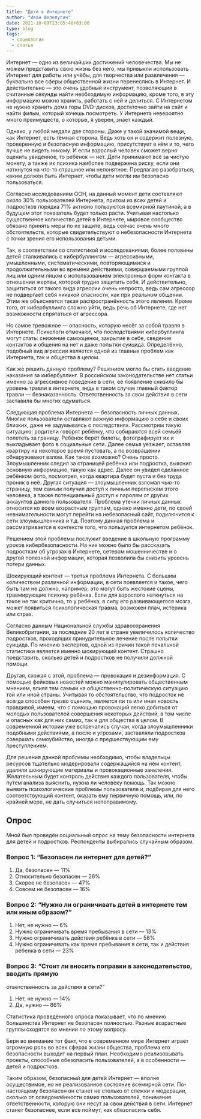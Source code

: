 ```yaml
---
title: "Дети в Интернете"
author: "Иван Шелепугин"
date: 2021-10-09T23:05:48+03:00
type: blog
tags:
  - социология
  - статья
---
```


Интернет &mdash; одно из величайших достижений человечества. Мы не можем
представить свою жизнь без него, мы привыкли использовать Интернет для работы
или учёбы, для творчества или развлечения &mdash; буквально все сферы
общественной жизни перенеслись в Интернет. И действительно &mdash; это очень
удобный инструмент, позволяющий в считанные секунды найти необходимую
информацию, кроме того, в эту информацию можно хранить, работать с ней и
делиться. С Интернетом не нужно хранить дома горы DVD-дисков, достаточно зайти
на сайт и найти фильм, который хочешь посмотреть. У Интернета невероятно много
преимуществ, о которых, я уверен, знает каждый. 

Однако, у любой медали две стороны. Даже у такой значимой вещи, как Интернет,
есть тёмная сторона. Ведь хоть он и содержит полезную, проверенную и безопасную
информацию, присутствует в нём и то, чего лучше не видеть никому. И если
взрослый человек сможет верно оценить увиденное, то ребёнок &mdash; нет. Дети
принимают всё за чистую монету, а также их психика наиболее подвержена риску,
если они наткнутся на что-то страшное или непонятное. Предлагаю разобраться,
каким должен быть Интернет, чтобы дети могли им безопасно пользоваться.

Согласно исследованиям ООН, на данный момент дети составляют около 30%
пользователей Интернета, притом из всех детей и подростков порядка 71% активно
пользуются всемирной паутиной, а в будущем этот показатель будет только расти.
Учитывая настолько существенное количество детей в Интернете, мировое
сообщество обязано принять меры по их защите, ведь сейчас очень много
обстоятельств, которые свидетельствуют о небезопасности Интернета с точки
зрения его использования детьми.

Так, в соответствии со статистикой и исследованиями, более половины детей
сталкивались с кибербуллингом &mdash; агрессивными, умышленными,
систематическими, повторяющимися и продолжительными во времени действиями,
совершаемыми группой лиц или одним лицом с использованием электронных форм
контакта в отношении жертвы, которой трудно защитить себя. И действительно,
защититься от такого вида агрессии очень непросто, ведь сам агрессор не
подвергает себя никакой опасности, как при реальном общении. Этим же
объясняется такая распространённость этого явления. Кроме того, от
кибербуллинга сложно уйти, ведь речь об Интернете, где нет возможности
спрятаться от агрессора.

Но самое тревожное &mdash; опасность, которую несёт за собой травля в
Интернете. Психологи отмечают, что последствиями кибербуллинга могут стать:
снижение самооценки, закрытие в себе, сведение контактов и общения на нет и
даже попытки суицида. Определённо, подобный вид агрессии является одной из
главных проблем как Интернета, так и общества в целом. 

Как же решить данную проблему? Решением могло бы стать введение наказания за
кибербуллинг. В российском законодательстве нет статьи именно за агрессивное
поведение в сети, её появление снизило бы уровень травли в интернете, ведь в
таком случае главный фактор травли &mdash; безнаказанность. Ответственность за
свои действия в сети заставила бы многих одуматься.

Следующая проблема Интернета &mdash; безопасность личных данных.  Многие
пользователи оставляют важную информацию о себе и своих близких, даже не
задумываясь о последствиях. Рассмотрим такую ситуацию: родители говорят
ребёнку, что собираются всей семьёй полететь за границу. Ребёнок берёт билеты,
фотографирует их и выкладывает фото в социальные сети. Далее семья уезжает,
оставляя квартиру на некоторое время пустовать, а по возвращении обнаруживают
взлом. Как такое возможно? Очень просто. Злоумышленник следил за страницей
ребёнка или подростка, выяснил основную информацию, такую как адрес. Далее он
увидел сделанное ребёнком фото, посмотрел, когда квартира будет пуста и без
труда проник в неё. Другая ситуация &mdash; злоумышленник взломал чью-то
страницу, тем самым получил доступ к личным перепискам этого человека, а также
потенциальный доступ к паролям от других аккаунтов данного пользователя.
Проблема утечки личных данных относится ко всем возрастным группам, однако
именно дети, по своей невнимательности могут перейти на небезопасный сайт,
подключится к сети злоумышленника и т.д. Поэтому данная проблема и
рассматривается в контексте того, что пользуется интернетом ребёнок.

Решением этой проблемы послужит введение в школьную программу уроков
кибербезопасности. На них можно было бы рассказать подросткам об угрозах в
Интернете, сетевом мошенничестве и о другой полезной информации, которая
позволила бы снизить уровень потери данных. 

Шокирующий контент &mdash; третья проблема Интернета. С большим количеством
различной информации, в сети появляется и такое, чего быть там не должно,
например, это могут быть жестокие сцены, травмирующие психику ребёнка. Если для
взрослого наткнуться на такое не так критично, то у ребёнка, в силу его
развивающегося мозга, может появиться психологическая травма, возможен плач,
истерика или страх. 

Согласно данным Национальной службы здравоохранения Великобритании, за
последние 20 лет в стране увеличилось количество подростков, проходящих
принудительное лечение после попытки суицида. По мнению экспертов, одной из
причин такой печальной статистики является именно шокирующий контент. Страшно
представить, сколько детей и подростков не получили должной помощи.

Другая, схожая с этой, проблема &mdash; провокация и дезинформация. С помощью
фейковых новостей можно манипулировать общественным мнением, влияя тем самым на
общественно-политическую ситуацию той или иной страны. Учитывая то
обстоятельство, что подросток не всегда способен трезво оценить, является ли та
или иная новость правдивой, имеем, что с помощью провокаций легко добиться от
молодых пользователей совершения некоторых действий, в том числе и опасных как
для них самих, так и для общества в целом. В современной истории уже
встречались случаи, когда злоумышленники подобными действиями, а после и
угрозами, заставляли подростков совершать самоубийство, иногда с предшествующим
ему преступлением.

Для решения данной проблемы необходимо, чтобы владельцы ресурсов тщательно
модерировали содержащийся на нём контент, удаляли шокирующие материалы и
провокационные заявления. Желательным будет контроль действия каждого
пользователя, чтобы путём анализа выяснить, нужна ли человеку помощь. Так можно
выявить психологические проблемы пользователя и, подбирая для него
соответствующий контент, оказать ему первичную помощь, или, по крайней мере, не
дать случиться непоправимому.

## Опрос

Мной был проведён социальный опрос на тему безопасности интернета для детей и
подростков. Респонденты выбирались случайным образом.


### Вопрос 1: “Безопасен ли интернет для детей?”
1. Да, безопасен &mdash; 11%
2. Относительно безопасен &mdash; 26%
3. Скорее не безопасен &mdash; 47%
4. Совсем не безопасен &mdash; 16%

### Вопрос 2: “Нужно ли ограничивать детей в интернете тем или иным образом?”
1. Нет, не нужно &mdash; 6%
2. Нужно ограничивать время пребывания в сети &mdash; 13%
3. Нужно ограничивать действия ребёнка в сети &mdash; 58%
4. Нужно ограничивать как время пребывания в сети, так и действия ребенка в
   сети &mdash; 23%

### Вопрос 3: “Стоит ли вносить поправки в законодательство, вводить прямую
ответственность за действия в сети?”
1. Нет, не нужно &mdash; 14%
2. Да, нужно &mdash; 86%

Статистика проведённого опроса показывает, что по мнению большинства Интернет
не безопасен полностью. Разные возрастные группы сходятся во мнении по этому
вопросу.

Беря во внимание тот факт, что в современном мире Интернет играет огромную роль
во всех сферах жизни общества, проблема его безопасности выходит на первый
план. Необходимо реализовывать проекты, способные обезопасить пользователей, а
в особенности &mdash; детей и подростков. 

Таким образом, безопасный для детей Интернет &mdash; вполне осуществимое, но не
реализованное состояние всемирной сети. По-настоящему безопасен он станет не
столько от слежки и модерации, сколько от осведомлённости самих пользователей,
понимания ответственности, которую они несут за свои действия в сети. Интернет
станет безопаснее, если все поймут, как обезопасить себя.
